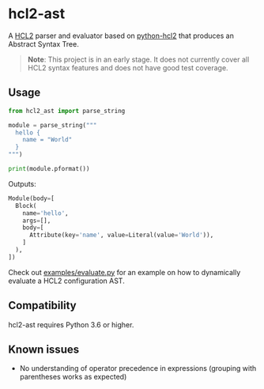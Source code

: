 # hcl2-ast

A [HCL2][] parser and evaluator based on [python-hcl2][] that produces an Abstract Syntax Tree.

  [HCL2]: https://github.com/hashicorp/hcl/blob/main/README.md
  [python-hcl2]: https://pypi.org/project/python-hcl2/

> __Note__: This project is in an early stage. It does not currently cover all HCL2 syntax features
> and does not have good test coverage.

## Usage

```py
from hcl2_ast import parse_string

module = parse_string("""
  hello {
    name = "World"
  }
""")

print(module.pformat())
```

Outputs:

```py
Module(body=[
  Block(
    name='hello',
    args=[],
    body=[
      Attribute(key='name', value=Literal(value='World')),
    ]
  ),
])
```

Check out [examples/evaluate.py](examples/evaluate.py) for an example on how to dynamically
evaluate a HCL2 configuration AST.

## Compatibility

hcl2-ast requires Python 3.6 or higher.

## Known issues

* No understanding of operator precedence in expressions (grouping with parentheses works as expected)
